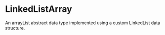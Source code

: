 # LinkedListArray

An arrayList abstract data type implemented using a custom LinkedList
 data structure.